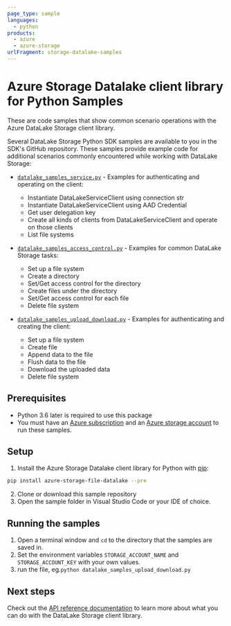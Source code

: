 ```yaml
---
page_type: sample
languages:
  - python
products:
  - azure
  - azure-storage
urlFragment: storage-datalake-samples
---
```


# Azure Storage Datalake client library for Python Samples

These are code samples that show common scenario operations with the Azure DataLake Storage client library.

Several DataLake Storage Python SDK samples are available to you in the SDK's GitHub repository. These samples provide example code for additional scenarios commonly encountered while working with DataLake Storage:

* [`datalake_samples_service.py`](https://github.com/Azure/azure-sdk-for-python/tree/main/sdk/storage/azure-storage-file-datalake/samples/datalake_samples_service.py) - Examples for authenticating and operating on the client:
    * Instantiate DataLakeServiceClient using connection str
    * Instantiate DataLakeServiceClient using AAD Credential
    * Get user delegation key
    * Create all kinds of clients from DataLakeServiceClient and operate on those clients
    * List file systems

* [`datalake_samples_access_control.py`](https://github.com/Azure/azure-sdk-for-python/tree/main/sdk/storage/azure-storage-file-datalake/samples/datalake_samples_access_control.py) - Examples for common DataLake Storage tasks:
    * Set up a file system
    * Create a directory
    * Set/Get access control for the directory
    * Create files under the directory
    * Set/Get access control for each file
    * Delete file system

* [`datalake_samples_upload_download.py`](https://github.com/Azure/azure-sdk-for-python/tree/main/sdk/storage/azure-storage-file-datalake/samples/datalake_samples_upload_download.py) - Examples for authenticating and creating the client:
    * Set up a file system
    * Create file
    * Append data to the file
    * Flush data to the file
    * Download the uploaded data
    * Delete file system

## Prerequisites
* Python 3.6 later is required to use this package
* You must have an [Azure subscription](https://azure.microsoft.com/free/) and an
[Azure storage account](https://learn.microsoft.com/azure/storage/blobs/data-lake-storage-quickstart-create-account) to run these samples.

## Setup

1. Install the Azure Storage Datalake client library for Python with [pip](https://pypi.org/project/pip/):

```bash
pip install azure-storage-file-datalake --pre
```

2. Clone or download this sample repository
3. Open the sample folder in Visual Studio Code or your IDE of choice.

## Running the samples

1. Open a terminal window and `cd` to the directory that the samples are saved in.
2. Set the environment variables `STORAGE_ACCOUNT_NAME` and `STORAGE_ACCOUNT_KEY` with your own values.
3. run the file, eg.`python datalake_samples_upload_download.py`

## Next steps

Check out the [API reference documentation](https://aka.ms/azsdk-python-storage-filedatalake-ref) to learn more about
what you can do with the DataLake Storage client library.
